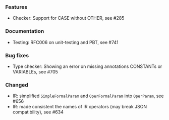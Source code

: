 <!-- NOTE:
     Release notes for unreleased changes go here, following this format:

        ### Features

         * Change description, see #123

        ### Bug fixes

         * Some bug fix, see #124

     DO NOT LEAVE A BLANK LINE BELOW THIS PREAMBLE -->
### Features

* Checker: Support for CASE without OTHER, see #285

### Documentation

* Testing: RFC006 on unit-testing and PBT, see #741

### Bug fixes
* Type checker: Showing an error on missing annotations CONSTANTs or VARIABLEs, see #705

### Changed

* IR: simplified `SimpleFormalParam` and `OperFormalParam` into `OperParam`, see #656
* IR: made consistent the names of IR operators (may break JSON compatibility), see #634
